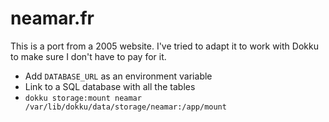 # neamar.fr
This is a port from a 2005 website. I've tried to adapt it to work with Dokku to make sure I don't have to pay for it.


* Add `DATABASE_URL` as an environment variable
* Link to a SQL database with all the tables
* `dokku storage:mount neamar /var/lib/dokku/data/storage/neamar:/app/mount`
